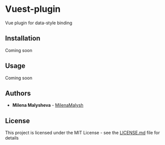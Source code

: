 # Vuest-plugin

Vue plugin for data-style binding

## Installation

Coming soon


## Usage

Coming soon

## Authors

* **Milena Malysheva** - [MilenaMalysh](https://github.com/MilenaMalysh)

## License

This project is licensed under the MIT License - see the [LICENSE.md](https://github.com/MilenaMalysh/vuest-plugin/LICENSE.md) file for details

